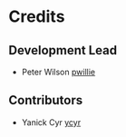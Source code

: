 # Credits

## Development Lead

- Peter Wilson [pwillie](https://github.com/pwillie)

## Contributors

- Yanick Cyr [ycyr](https://github.com/ycyr)
